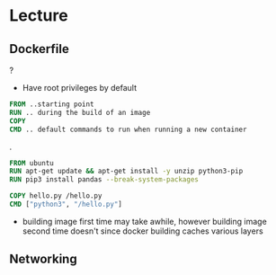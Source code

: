 # Lecture

## Dockerfile
?
- Have root privileges by default
```Dockerfile
FROM ..starting point
RUN .. during the build of an image
COPY
CMD .. default commands to run when running a new container
```
.
```Dockerfile
FROM ubuntu
RUN apt-get update && apt-get install -y unzip python3-pip
RUN pip3 install pandas --break-system-packages

COPY hello.py /hello.py 
CMD ["python3", "/hello.py"]
```
- building image first time may take awhile, however building image second time doesn't since docker building caches various layers

## Networking

